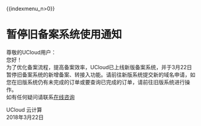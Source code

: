 {{indexmenu_n>0}}

# 暂停旧备案系统使用通知

尊敬的UCloud用户：  
您好！  
为了优化备案流程，提高备案效率，UCloud已上线新版备案系统，并于3月22日暂停旧备案系统的新增备案、转接入功能。请前往新版系统提交新的域名申请，如您在旧版系统仍有未完成的订单或要查询已完成的订单，请前往旧版系统进行操作。  
如有任何疑问请联系[在线咨询](https://spt.ucloud.cn/30002)  
  
  
UCloud 云计算  
2018年3月22日
